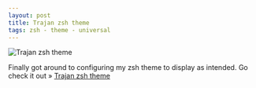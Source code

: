 ```yaml
---
layout: post
title: Trajan zsh theme
tags: zsh - theme - universal
---
```


![Trajan zsh theme](https://raw.github.com/dkabistan/trajan-zsh-theme/master/trajan.zsh-theme.png)

Finally got around to configuring my zsh theme to display as intended. Go check it out &raquo; [Trajan zsh theme](https://github.com/dkabistan/trajan-zsh-theme)